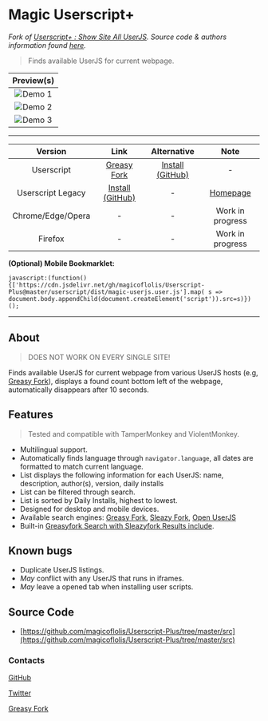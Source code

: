 # Magic Userscript+

*Fork of [Userscript+ : Show Site All UserJS](https://github.com/jae-jae/Userscript-Plus#userscript). Source code & authors information found [here](https://github.com/jae-jae/Userscript-Plus).*

> Finds available UserJS for current webpage.

| Preview(s) |
|:----------:|
![Demo 1](https://raw.githubusercontent.com/magicoflolis/Userscript-Plus/master/asssets/demo1.png)|
![Demo 2](https://raw.githubusercontent.com/magicoflolis/Userscript-Plus/master/asssets/demo2.gif)|
![Demo 3](https://raw.githubusercontent.com/magicoflolis/Userscript-Plus/master/asssets/demo3.gif)|

***

| Version | Link | Alternative | Note |
|:----------:|:----------:|:----------:|:----------:|
Userscript | [Greasy Fork](https://greasyfork.org/scripts/421603) | [Install (GitHub)](https://github.com/magicoflolis/Userscript-Plus/releases/latest/download/magic-userjs.user.js) | -
Userscript Legacy | [Install (GitHub)](https://cdn.jsdelivr.net/gh/magicoflolis/Userscript-Plus@master/archive/magic-userjs.user.js) | - | [Homepage](https://github.com/magicoflolis/Userscript-Plus)
Chrome/Edge/Opera | - | - | Work in progress
Firefox | - | - | Work in progress

**(Optional) Mobile Bookmarklet:**

```JS
javascript:(function(){['https://cdn.jsdelivr.net/gh/magicoflolis/Userscript-Plus@master/userscript/dist/magic-userjs.user.js'].map( s => document.body.appendChild(document.createElement('script')).src=s)})();
```

***

## About

> DOES NOT WORK ON EVERY SINGLE SITE!

Finds available UserJS for current webpage from various UserJS hosts (e.g, [Greasy Fork](https://greasyfork.org)), displays a found count bottom left of the webpage, automatically disappears after 10 seconds.

## Features

> Tested and compatible with TamperMonkey and ViolentMonkey.

* Multilingual support.
* Automatically finds language through ``navigator.language``, all dates are formatted to match current language.
* List displays the following information for each UserJS: name, description, author(s), version, daily installs
* List can be filtered through search.
* List is sorted by Daily Installs, highest to lowest.
* Designed for desktop and mobile devices.
* Available search engines: [Greasy Fork](https://greasyfork.org), [Sleazy Fork](https://sleazyfork.org), [Open UserJS](https://openuserjs.org)
* Built-in [Greasyfork Search with Sleazyfork Results include](https://greasyfork.org/scripts/23840).

## Known bugs

* Duplicate UserJS listings.
* *May* conflict with any UserJS that runs in iframes.
* *May* leave a opened tab when installing user scripts.

## Source Code

* [https://github.com/magicoflolis/Userscript-Plus/tree/master/src](https://github.com/magicoflolis/Userscript-Plus/tree/master/src)

### Contacts

[GitHub](https://github.com/magicoflolis)

[Twitter](https://twitter.com/for_lollipops)

[Greasy Fork](https://greasyfork.org/users/166061)
